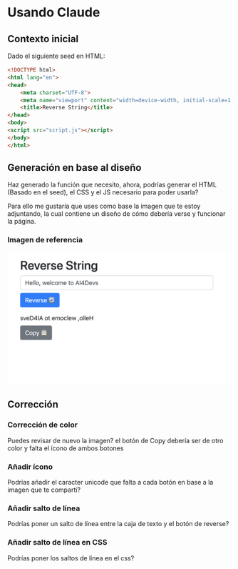 # Usando Claude

## Contexto inicial
Dado el siguiente seed en HTML:

```html
<!DOCTYPE html>
<html lang="en">
<head>
    <meta charset="UTF-8">
    <meta name="viewport" content="width=device-width, initial-scale=1.0">
    <title>Reverse String</title>
</head>
<body>
<script src="script.js"></script>
</body>
</html>
```

## Generación en base al diseño

Haz generado la función que necesito, ahora, podrías generar el HTML (Basado en el seed), el CSS y el JS necesario para poder usarla?

Para ello me gustaría que uses como base la imagen que te estoy adjuntando, la cual contiene un diseño de cómo debería verse y funcionar la página.

### Imagen de referencia
![Reverse String](res/reverse-string.png)

## Corrección
### Corrección de color
Puedes revisar de nuevo la imagen? el botón de Copy debería ser de otro color y falta el ícono de ambos botones

### Añadir ícono
Podrías añadir el caracter unicode que falta a cada botón en base a la imagen que te compartí?

### Añadir salto de línea
Podrías poner un salto de línea entre la caja de texto y el botón de reverse?

### Añadir salto de línea en CSS
Podrías poner los saltos de línea en el css?
